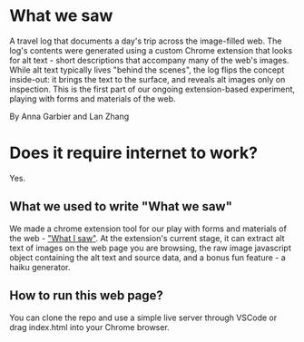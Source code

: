 # What we saw

A travel log that documents a day's trip across the image-filled web. The log's contents were generated using a custom Chrome extension that looks for alt text - short descriptions that accompany many of the web's images. While alt text typically lives "behind the scenes", the log flips the concept inside-out: it brings the text to the surface, and reveals alt images only on inspection. This is the first part of our ongoing extension-based experiment, playing with forms and materials of the web.

By Anna Garbier and Lan Zhang

# Does it require internet to work?

Yes.

## What we used to write "What we saw"

We made a chrome extension tool for our play with forms and materials of the web - ["What I saw"](https://github.com/lanzhang76/alt-text-play-extension). At the extension's current stage, it can extract alt text of images on the web page you are browsing, the raw image javascript object containing the alt text and source data, and a bonus fun feature - a haiku generator.

## How to run this web page?

You can clone the repo and use a simple live server through VSCode or drag index.html into your Chrome browser.
